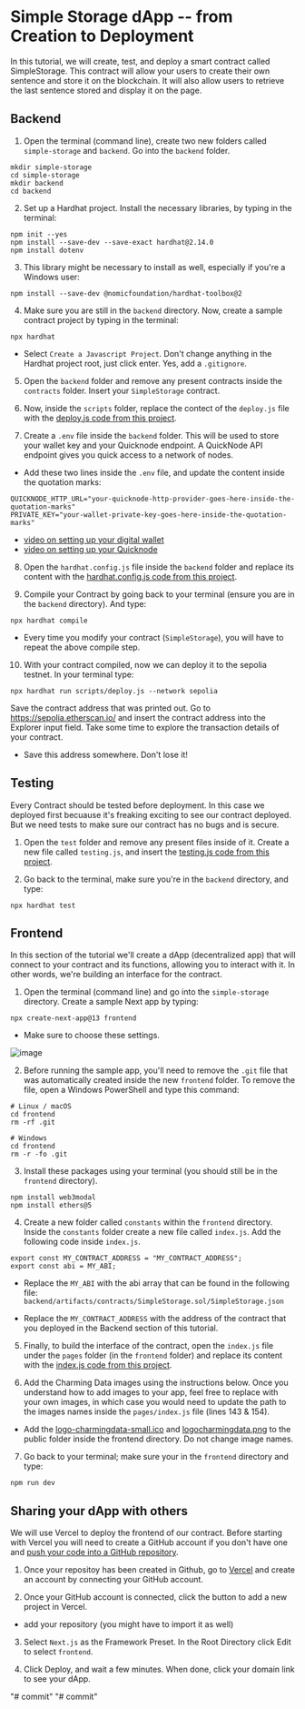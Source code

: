 # Simple Storage dApp -- from Creation to Deployment
In this tutorial, we will create, test, and deploy a smart contract called SimpleStorage. This contract will allow your users to create their own sentence and store it on the blockchain. It will also allow users to retrieve the last sentence stored and display it on the page.

## Backend
1. Open the terminal (command line), create two new folders called `simple-storage` and `backend`. Go into the `backend` folder.
```
mkdir simple-storage
cd simple-storage
mkdir backend
cd backend
```

2. Set up a Hardhat project. Install the necessary libraries, by typing in the terminal:
```
npm init --yes
npm install --save-dev --save-exact hardhat@2.14.0
npm install dotenv
```

3. This library might be necessary to install as well, especially if you're a Windows user:
```
npm install --save-dev @nomicfoundation/hardhat-toolbox@2
```

4. Make sure you are still in the `backend` directory. Now, create a sample contract project by typing in the terminal:
```
npx hardhat
```
- Select `Create a Javascript Project`. Don't change anything in the Hardhat project root, just click enter. Yes, add a `.gitignore`. 

5. Open the `backend` folder and remove any present contracts inside the `contracts` folder. Insert your `SimpleStorage` contract.

6. Now, inside the `scripts` folder, replace the contect of the `deploy.js` file with the [deploy.js code from this project](https://github.com/charmingdata/dApp-simple-storage/blob/main/backend/scripts/deploy.js).

7. Create a `.env` file inside the `backend` folder. This will be used to store your wallet key and your Quicknode endpoint. A QuickNode API endpoint gives you quick access to a network of nodes.

- Add these two lines inside the `.env` file, and update the content inside the quotation marks:
```
QUICKNODE_HTTP_URL="your-quicknode-http-provider-goes-here-inside-the-quotation-marks"
PRIVATE_KEY="your-wallet-private-key-goes-here-inside-the-quotation-marks"
```

- [video on setting up your digital wallet](https://youtu.be/kHF70SWFTYU)
- [video on setting up your Quicknode](https://youtu.be/xxkT2qpg4g8)

8. Open the `hardhat.config.js` file inside the `backend` folder and replace its content with the [hardhat.config.js code from this project](https://github.com/charmingdata/dApp-simple-storage/blob/main/backend/hardhat.config.js). 

9. Compile your Contract by going back to your terminal (ensure you are in the `backend` directory). And type:
```
npx hardhat compile
```
- Every time you modify your contract (`SimpleStorage`), you will have to repeat the above compile step.

10. With your contract compiled, now we can deploy it to the sepolia testnet. In your terminal type:
```
npx hardhat run scripts/deploy.js --network sepolia
```

Save the contract address that was printed out.
Go to https://sepolia.etherscan.io/ and insert the contract address into the Explorer input field. Take some time to explore the transaction details of your contract.
- Save this address somewhere. Don't lose it!

## Testing
Every Contract should be tested before deployment. In this case we deployed first becuause it's freaking exciting to see our contract deployed. But we need tests to make sure our contract has no bugs and is secure. 

1. Open the `test` folder and remove any present files inside of it. Create a new file called `testing.js`, and insert the [testing.js code from this project](https://github.com/charmingdata/dApp-simple-storage/blob/main/backend/test/testing.js).

2. Go back to the terminal, make sure you're in the `backend` directory, and type: 
```
npx hardhat test
```

## Frontend
In this section of the tutorial we'll create a dApp (decentralized app) that will connect to your contract and its functions, allowing you to  interact with it. In other words, we're building an interface for the contract. 

1. Open the terminal (command line) and go into the `simple-storage` directory. Create a sample Next app by typing:
```
npx create-next-app@13 frontend
```
- Make sure to choose these settings.

![image](https://github.com/charmingdata/dApp-simple-storage/assets/94773218/28765958-6c47-4eed-a6ad-e1093435cf30)

2. Before running the sample app, you'll need to remove the `.git` file that was automatically created inside the new `frontend` folder. 
To remove the file, open a Windows PowerShell and type this command:
```
# Linux / macOS
cd frontend
rm -rf .git

# Windows
cd frontend
rm -r -fo .git
```

3. Install these packages using your terminal (you should still be in the `frontend` directory).
```
npm install web3modal
npm install ethers@5
```

4. Create a new folder called `constants` within the `frontend` directory. Inside the `constants` folder create a new file called `index.js`. Add the following code inside `index.js`. 
```
export const MY_CONTRACT_ADDRESS = "MY_CONTRACT_ADDRESS";
export const abi = MY_ABI;
```
- Replace the `MY_ABI` with the abi array that can be found in the following file:
`backend/artifacts/contracts/SimpleStorage.sol/SimpleStorage.json`

- Replace the `MY_CONTRACT_ADDRESS` with the address of the contract that you deployed in the Backend section of this tutorial. 

5. Finally, to build the interface of the contract, open the `index.js` file under the `pages` folder (in the `frontend` folder) and replace its content with the [index.js code from this project](https://github.com/charmingdata/dApp-simple-storage/blob/main/frontend/pages/index.js).

6. Add the Charming Data images using the instructions below. Once you understand how to add images to your app, feel free to replace with your own images, in which case you would need to update the path to the images names inside the `pages/index.js` file (lines 143 & 154).
  - Add the [logo-charmingdata-small.ico](https://raw.githubusercontent.com/charmingdata/dApp-simple-storage/main/frontend/public/logo-charmingdata-small.ico) and [logocharmingdata.png](https://github.com/charmingdata/dApp-simple-storage/blob/main/frontend/public/logocharmingdata.png) to the public folder inside the frontend directory. Do not change image names.

7. Go back to your terminal; make sure your in the `frontend` directory and type:
```
npm run dev
```

## Sharing your dApp with others
We will use Vercel to deploy the frontend of our contract. Before starting with Vercel you will need to create a GitHub account if you don't have one and [push your code into a GitHub repository](https://youtu.be/vpRkAoCqX3o).

1. Once your repositoy has been created in Github, go to [Vercel](https://vercel.com/login) and create an account by connecting your GitHub account. 

2. Once your GitHub account is connected, click the button to add a new project in Vercel. 
  - add your repository (you might have to import it as well)

3. Select `Next.js` as the Framework Preset. In the Root Directory click Edit to select `frontend`.

4. Click Deploy, and wait a few minutes. When done, click your domain link to see your dApp.

"# commit" 
"# commit" 
